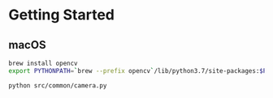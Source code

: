 # Getting Started

## macOS

```bash
brew install opencv
export PYTHONPATH=`brew --prefix opencv`/lib/python3.7/site-packages:$PYTHONPATH

python src/common/camera.py
```
